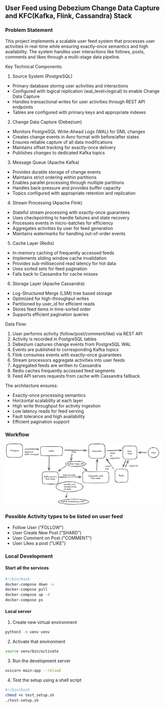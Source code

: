## User Feed using Debezium Change Data Capture and KFC(Kafka, Flink, Cassandra) Stack

### Problem Statement 
This project implements a scalable user feed system that processes user activities in real-time while ensuring exactly-once semantics and high availability. The system handles user interactions like follows, posts, comments and likes through a multi-stage data pipeline.

Key Technical Components:

1. Source System (PostgreSQL)
- Primary database storing user activities and interactions
- Configured with logical replication (wal_level=logical) to enable Change Data Capture
- Handles transactional writes for user activities through REST API endpoints
- Tables are configured with primary keys and appropriate indexes

2. Change Data Capture (Debezium)
- Monitors PostgreSQL Write-Ahead Logs (WAL) for DML changes
- Creates change events in Avro format with before/after states
- Ensures reliable capture of all data modifications
- Maintains offset tracking for exactly-once delivery
- Publishes changes to dedicated Kafka topics

3. Message Queue (Apache Kafka)
- Provides durable storage of change events
- Maintains strict ordering within partitions
- Enables parallel processing through multiple partitions
- Handles back-pressure and provides buffer capacity
- Topics configured with appropriate retention and replication

4. Stream Processing (Apache Flink)
- Stateful stream processing with exactly-once guarantees 
- Uses checkpointing to handle failures and state recovery
- Processes events in micro-batches for efficiency
- Aggregates activities by user for feed generation
- Maintains watermarks for handling out-of-order events

5. Cache Layer (Redis)
- In-memory caching of frequently accessed feeds
- Implements sliding window cache invalidation
- Provides sub-millisecond read latency for hot data
- Uses sorted sets for feed pagination
- Falls back to Cassandra for cache misses

6. Storage Layer (Apache Cassandra)
- Log-Structured Merge (LSM) tree based storage
- Optimized for high-throughput writes
- Partitioned by user_id for efficient reads
- Stores feed items in time-sorted order
- Supports efficient pagination queries

Data Flow:
1. User performs activity (follow/post/comment/like) via REST API
2. Activity is recorded in PostgreSQL tables
3. Debezium captures change events from PostgreSQL WAL
4. Events are published to corresponding Kafka topics
5. Flink consumes events with exactly-once guarantees
6. Stream processors aggregate activities into user feeds
7. Aggregated feeds are written to Cassandra
8. Redis caches frequently accessed feed segments
9. Feed API serves requests from cache with Cassandra fallback

The architecture ensures:
- Exactly-once processing semantics
- Horizontal scalability at each layer
- High write throughput for activity ingestion
- Low latency reads for feed serving
- Fault tolerance and high availability
- Efficient pagination support


### Workflow

 ![Workflow](/public/workflow.png)

 ### Possible Activity types to be listed on user feed
 - Follow User ("FOLLOW")
 - User Create New Post ("SHARD")
 - User Comment on Post ("COMMENT")
 - User Likes a post ("LIKE")

### Local Development
#### Start all the services

```bash
#!/bin/bash
docker-compose down -v
docker-compose pull
docker-compose up -d 
docker-compose ps 
```

#### Local server

1. Create new virtual environment
```bash
python3 -m venv venv
```

2. Activate that environment
```bash
source venv/bin/activate
```

3. Run the development server
```bash
uvicorn main:app --reload
```
4. Test the setup using a shell script
```bash
#!/bin/bash
chmod +x test_setup.sh
./test-setup.sh
```

